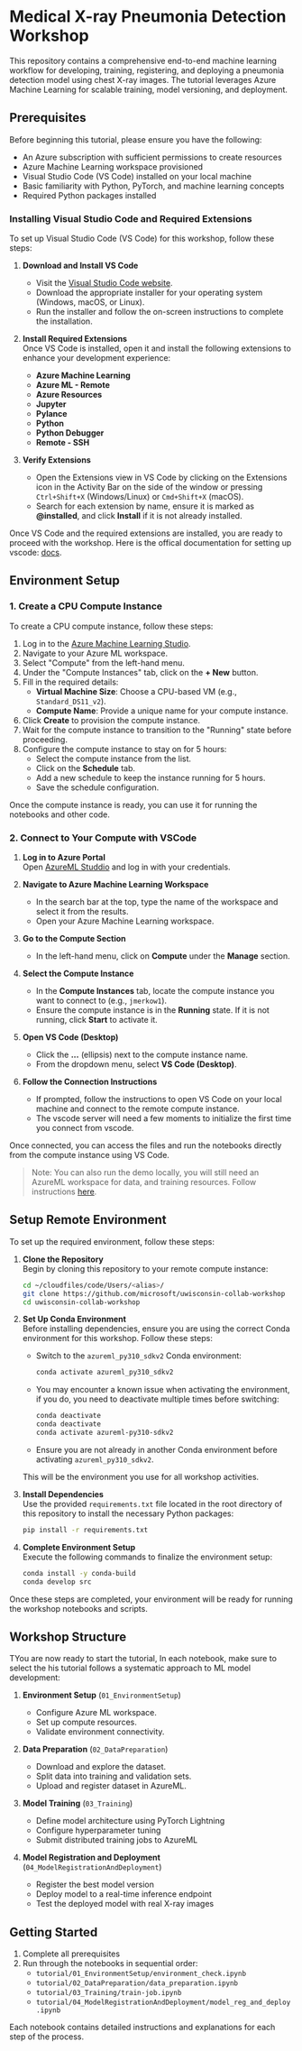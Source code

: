 # Medical X-ray Pneumonia Detection Workshop

This repository contains a comprehensive end-to-end machine learning workflow for developing, training, registering, and deploying a pneumonia detection model using chest X-ray images. The tutorial leverages Azure Machine Learning for scalable training, model versioning, and deployment.

## Prerequisites

Before beginning this tutorial, please ensure you have the following:

- An Azure subscription with sufficient permissions to create resources
- Azure Machine Learning workspace provisioned
- Visual Studio Code (VS Code) installed on your local machine
- Basic familiarity with Python, PyTorch, and machine learning concepts
- Required Python packages installed

### Installing Visual Studio Code and Required Extensions

To set up Visual Studio Code (VS Code) for this workshop, follow these steps:

1. **Download and Install VS Code**  
   - Visit the [Visual Studio Code website](https://code.visualstudio.com/).
   - Download the appropriate installer for your operating system (Windows, macOS, or Linux).
   - Run the installer and follow the on-screen instructions to complete the installation.

2. **Install Required Extensions**  
   Once VS Code is installed, open it and install the following extensions to enhance your development experience:

      - **Azure Machine Learning**  
      - **Azure ML - Remote**  
      - **Azure Resources**  
      - **Jupyter**  
      - **Pylance**  
      - **Python**  
      - **Python Debugger**  
      - **Remote - SSH**  

3. **Verify Extensions**  
   - Open the Extensions view in VS Code by clicking on the Extensions icon in the Activity Bar on the side of the window or pressing `Ctrl+Shift+X` (Windows/Linux) or `Cmd+Shift+X` (macOS).
   - Search for each extension by name, ensure it is marked as **@installed**, and click **Install** if it is not already installed.

Once VS Code and the required extensions are installed, you are ready to proceed with the workshop.  Here is the offical documentation for setting up vscode: [docs](https://learn.microsoft.com/en-us/azure/machine-learning/how-to-setup-vs-code?view=azureml-api-2).

## Environment Setup

### 1. Create a CPU Compute Instance

To create a CPU compute instance, follow these steps:

1. Log in to the [Azure Machine Learning Studio](https://ml.azure.com/).
2. Navigate to your Azure ML workspace.
3. Select "Compute" from the left-hand menu.
4. Under the "Compute Instances" tab, click on the **+ New** button.
5. Fill in the required details:
    - **Virtual Machine Size**: Choose a CPU-based VM (e.g., `Standard_DS11_v2`).
    - **Compute Name**: Provide a unique name for your compute instance.
6. Click **Create** to provision the compute instance.
7. Wait for the compute instance to transition to the "Running" state before proceeding.
8. Configure the compute instance to stay on for 5 hours:
    - Select the compute instance from the list.
    - Click on the **Schedule** tab.
    - Add a new schedule to keep the instance running for 5 hours.
    - Save the schedule configuration.

Once the compute instance is ready, you can use it for running the notebooks and other code.

### 2. Connect to Your Compute with VSCode

1. **Log in to Azure Portal**  
   Open [AzureML Studdio](https://ml.azure.com) and log in with your credentials.

2. **Navigate to Azure Machine Learning Workspace**  
   - In the search bar at the top, type the name of the workspace and select it from the results.
   - Open your Azure Machine Learning workspace.

3. **Go to the Compute Section**  
   - In the left-hand menu, click on **Compute** under the **Manage** section.

4. **Select the Compute Instance**  
   - In the **Compute Instances** tab, locate the compute instance you want to connect to (e.g., `jmerkow1`).
   - Ensure the compute instance is in the **Running** state. If it is not running, click **Start** to activate it.

5. **Open VS Code (Desktop)**  
   - Click the **...** (ellipsis) next to the compute instance name.
   - From the dropdown menu, select **VS Code (Desktop)**.

6. **Follow the Connection Instructions**  
   - If prompted, follow the instructions to open VS Code on your local machine and connect to the remote compute instance.
   - The vscode server will need a few moments to initialize the first time you connect from vscode.

Once connected, you can access the files and run the notebooks directly from the compute instance using VS Code.

> Note:  You can also run the demo locally, you will still need an AzureML workspace for data, and training resources.  Follow instructions [here](https://learn.microsoft.com/en-us/azure/machine-learning/how-to-configure-cli?view=azureml-api-2).


## Setup Remote Environment

To set up the required environment, follow these steps:

1. **Clone the Repository**  
   Begin by cloning this repository to your remote compute instance:

   ```bash
   cd ~/cloudfiles/code/Users/<alias>/
   git clone https://github.com/microsoft/uwisconsin-collab-workshop
   cd uwisconsin-collab-workshop
   ```

2. **Set Up Conda Environment**  
   Before installing dependencies, ensure you are using the correct Conda environment for this workshop. Follow these steps:

   - Switch to the `azureml_py310_sdkv2` Conda environment:
     ```bash
     conda activate azureml_py310_sdkv2
     ```

   - You may encounter a known issue when activating the environment, if you do, you need to deactivate multiple times before switching:
     ```bash
     conda deactivate
     conda deactivate
     conda activate azureml-py310-sdkv2
     ```
   - Ensure you are not already in another Conda environment before activating `azureml_py310_sdkv2`.

   This will be the environment you use for all workshop activities.

3. **Install Dependencies**  
   Use the provided `requirements.txt` file located in the root directory of this repository to install the necessary Python packages:

   ```bash
   pip install -r requirements.txt
   ```

3. **Complete Environment Setup**  
   Execute the following commands to finalize the environment setup:

   ```bash
   conda install -y conda-build
   conda develop src
   ```

Once these steps are completed, your environment will be ready for running the workshop notebooks and scripts.


## Workshop Structure

TYou are now ready to start the tutorial, In each notebook, make sure to select the his tutorial follows a systematic approach to ML model development:

1. **Environment Setup** (`01_EnvironmentSetup`)
   - Configure Azure ML workspace.
   - Set up compute resources.
   - Validate environment connectivity.

2. **Data Preparation** (`02_DataPreparation`)
   - Download and explore the dataset.
   - Split data into training and validation sets.
   - Upload and register dataset in AzureML.

3. **Model Training** (`03_Training`)
   - Define model architecture using PyTorch Lightning
   - Configure hyperparameter tuning
   - Submit distributed training jobs to AzureML

4. **Model Registration and Deployment** (`04_ModelRegistrationAndDeployment`)
   - Register the best model version
   - Deploy model to a real-time inference endpoint
   - Test the deployed model with real X-ray images

## Getting Started

1. Complete all prerequisites 
2. Run through the notebooks in sequential order:
   - `tutorial/01_EnvironmentSetup/environment_check.ipynb`
   - `tutorial/02_DataPreparation/data_preparation.ipynb`
   - `tutorial/03_Training/train-job.ipynb`
   - `tutorial/04_ModelRegistrationAndDeployment/model_reg_and_deploy.ipynb`

Each notebook contains detailed instructions and explanations for each step of the process.